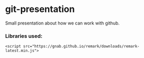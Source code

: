 # git-presentation
Small presentation about how we can work with github.

### Libraries used:     
  `<script src="https://gnab.github.io/remark/downloads/remark-latest.min.js">`


